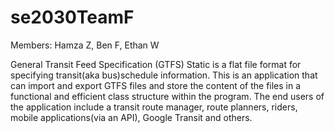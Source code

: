 # se2030TeamF

Members: Hamza Z, Ben F, Ethan W

General Transit Feed Specification (GTFS) Static is a flat file format 
for specifying transit(aka bus)schedule information. This is an 
application that can import and export GTFS files and store
the content of the files in a functional and efficient class structure 
within the program. The end users of the application include a transit 
route manager, route planners, riders, mobile applications(via an API), 
Google Transit and others.
